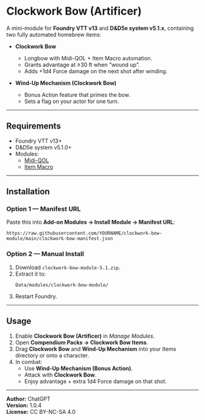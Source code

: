 # Clockwork Bow (Artificer)

A mini-module for **Foundry VTT v13** and **D&D5e system v5.1.x**, containing two fully automated homebrew items:

- **Clockwork Bow**
  - Longbow with Midi-QOL + Item Macro automation.
  - Grants advantage at ≥30 ft when “wound up”.
  - Adds +1d4 Force damage on the next shot after winding.

- **Wind-Up Mechanism (Clockwork Bow)**
  - Bonus Action feature that primes the bow.
  - Sets a flag on your actor for one turn.

---

## Requirements
- Foundry VTT v13+
- D&D5e system v5.1.0+
- Modules:
  - [Midi-QOL](https://foundryvtt.com/packages/midi-qol)
  - [Item Macro](https://foundryvtt.com/packages/itemacro)

---

## Installation
### Option 1 — Manifest URL
Paste this into **Add-on Modules → Install Module → Manifest URL**:

```
https://raw.githubusercontent.com/YOURNAME/clockwork-bow-module/main/clockwork-bow-manifest.json
```

### Option 2 — Manual Install
1. Download `clockwork-bow-module-5.1.zip`.
2. Extract it to:
   ```
   Data/modules/clockwork-bow-module/
   ```
3. Restart Foundry.

---

## Usage
1. Enable **Clockwork Bow (Artificer)** in *Manage Modules*.
2. Open **Compendium Packs → Clockwork Bow Items**.
3. Drag **Clockwork Bow** and **Wind-Up Mechanism** into your Items directory or onto a character.
4. In combat:
   - Use **Wind-Up Mechanism (Bonus Action)**.
   - Attack with **Clockwork Bow**.
   - Enjoy advantage + extra 1d4 Force damage on that shot.

---

**Author:** ChatGPT  
**Version:** 1.0.4  
**License:** CC BY-NC-SA 4.0

